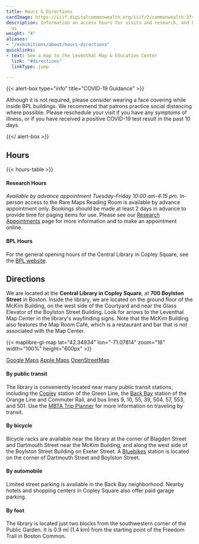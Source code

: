 ```yaml
---
title: Hours & Directions
cardImage: https://iiif.digitalcommonwealth.org/iiif/2/commonwealth:3f462w858/2250,4039,2581,1714/,800/0/default.jpg
description: Information on access hours for visits and research, and how to find
  us
weight: "4"
aliases:
- "/exhibitions/about/hours-directions"
quicklinks:
- text: See a map to the Leventhal Map & Education Center
  link: "#directions"
  linkType: jump

---
```

{{< alert-box type="info" title="COVID-19 Guidance" >}}

Although it is not required, please consider wearing a face covering while inside BPL buildings. We recommend that patrons practice social distancing where possible. Please reschedule your visit if you have any symptoms of illness, or if you have received a positive COVID-19 test result in the past 10 days.

{{</ alert-box >}}

## Hours

<!-- #### Gallery Hours -->

{{< hours-table >}}

#### Research Hours

_Available by advance appointment Tuesday-Friday 10:00 am-4:15 pm._ In-person access to the Rare Maps Reading Room is available by advance appointment only. Bookings should be made at least 2 days in advance to provide time for paging items for use. Please see our [Research Appointments](/research/appointments/) page for more information and to make an appointment online.

#### BPL Hours

For the general opening hours of the Central Library in Copley Square, see the [BPL website](https://www.bpl.org/locations/3/).

## Directions

We are located at the **Central Library in Copley Square**, at **700 Boylston Street** in Boston. Inside the library, we are located on the ground floor of the McKim Building, on the west side of the Courtyard and near the Glass Elevator of the Boylston Street Building. Look for arrows to the Leventhal Map Center in the library's wayfinding signs. Note that the McKim Building also features the Map Room Café, which is a restaurant and bar that is not associated with the Map Center.

{{< maplibre-gl-map lat="42.34934" lon="-71.07814" zoom="16" width="100%" height="600px" >}}

<div class="btn-group my-3" role="group" aria-label="Map service links">
<a class="btn btn-primary btn-primary-outline" href="https://g.page/bplmaps?share">Google Maps</a>
<a class="btn btn-primary btn-primary-outline" href="https://maps.apple.com/?address=700%20Boylston%20St,%20Boston,%20MA%20%2002116,%20United%20States&auid=15060890376334979304&ll=42.349240,-71.078659&lsp=9902&q=Leventhal%20Map%20Education%20Center&_ext=CjIKBQgEEOIBCgQIBRADCgQIBhAQCgQIChAACgQIUhACCgQIVRAQCgQIWRAECgUIpAEQARImKcEQ3rQgLEVAMUS60FNsxVHAOT/mAxFHLUVAQRjJNy6lxFHAUAQ%3D">Apple Maps</a>
<a class="btn btn-primary btn-primary-outline" href="https://www.openstreetmap.org/node/4786907848">OpenStreetMap</a>
</div>

#### By public transit

The library is conveniently located near many public transit stations, including the [Copley](https://www.mbta.com/stops/place-coecl) station of the Green Line, the [Back Bay](https://www.mbta.com/stops/place-bbsta) station of the Orange Line and Commuter Rail, and bus lines 9, 10, 55, 39, 504, 57, 553, and 501. Use the [MBTA Trip Planner](https://www.mbta.com/trip-planner) for more information on traveling by transit.

#### By bicycle

Bicycle racks are available near the library at the corner of Blagden Street and Dartmouth Street near the McKim Building, and along the west side of the Boylston Street Building on Exeter Street. A [Bluebikes](https://www.bluebikes.com) station is located on the corner of Dartmouth Street and Boylston Street.

#### By automobile

Limited street parking is available in the Back Bay neighborhood. Nearby hotels and shopping centers in Copley Square also offer paid garage parking.

#### By foot

The library is located just two blocks from the southwestern corner of the Public Garden. It is 0.9 mi (1.4 km) from the starting point of the Freedom Trail in Boston Common.
